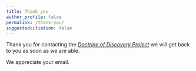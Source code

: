 ```yaml
---
title: Thank you
author_profile: false
permalink: /thank-you/
suggestedcitiation: false
---
```


Thank you for contacting the [_Doctrine of Discovery Project_](/) we will get back to you as soon as we are able.

We appreciate your email.

